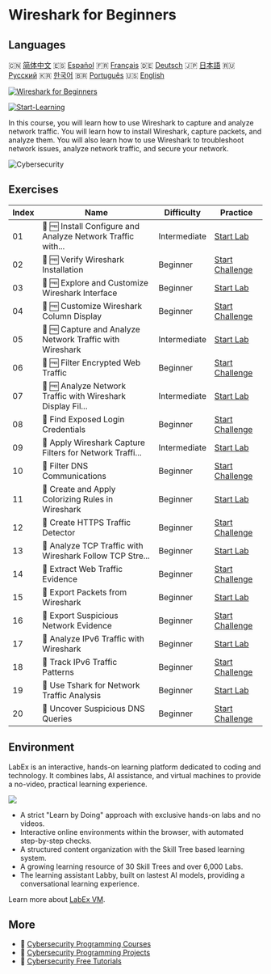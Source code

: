 # Wireshark for Beginners

## Languages

🇨🇳 [简体中文](README_zh.md) 🇪🇸 [Español](README_es.md) 🇫🇷 [Français](README_fr.md) 🇩🇪 [Deutsch](README_de.md) 🇯🇵 [日本語](README_ja.md) 🇷🇺 [Русский](README_ru.md) 🇰🇷 [한국어](README_ko.md) 🇧🇷 [Português](README_pt.md) 🇺🇸 [English](README.md) 

[![Wireshark for Beginners](https://cover-creator.labex.io/wireshark-for-beginners.png)](https://labex.io/courses/wireshark-for-beginners)

[![Start-Learning](https://img.shields.io/badge/Start-Learning-whitesmoke?style=for-the-badge)](https://labex.io/courses/wireshark-for-beginners)

In this course, you will learn how to use Wireshark to capture and analyze network traffic. You will learn how to install Wireshark, capture packets, and analyze them. You will also learn how to use Wireshark to troubleshoot network issues, analyze network traffic, and secure your network.

![Cybersecurity](https://img.shields.io/badge/Cybersecurity-whitesmoke?style=for-the-badge&logo=cybersecurity)


## Exercises

|   Index | Name                                                        | Difficulty   | Practice                                                                                                                                         |
|---------|-------------------------------------------------------------|--------------|--------------------------------------------------------------------------------------------------------------------------------------------------|
|      01 | 📖 🆓 Install Configure and Analyze Network Traffic with... | Intermediate | <a target='_blank' href='https://labex.io/tutorials/wireshark-install-configure-and-analyze-network-traffic-with-wireshark-415947'>Start Lab</a> |
|      02 | 🎯 🆓 Verify Wireshark Installation                         | Beginner     | <a target='_blank' href='https://labex.io/tutorials/wireshark-verify-wireshark-installation-548783'>Start Challenge</a>                          |
|      03 | 📖 🆓 Explore and Customize Wireshark Interface             | Beginner     | <a target='_blank' href='https://labex.io/tutorials/wireshark-explore-and-customize-wireshark-interface-415949'>Start Lab</a>                    |
|      04 | 🎯 🆓 Customize Wireshark Column Display                    | Beginner     | <a target='_blank' href='https://labex.io/tutorials/wireshark-customize-wireshark-column-display-548785'>Start Challenge</a>                     |
|      05 | 📖 🆓 Capture and Analyze Network Traffic with Wireshark    | Intermediate | <a target='_blank' href='https://labex.io/tutorials/wireshark-capture-and-analyze-network-traffic-with-wireshark-415956'>Start Lab</a>           |
|      06 | 🎯 🆓 Filter Encrypted Web Traffic                          | Beginner     | <a target='_blank' href='https://labex.io/tutorials/wireshark-filter-encrypted-web-traffic-548806'>Start Challenge</a>                           |
|      07 | 📖 🆓 Analyze Network Traffic with Wireshark Display Fil... | Intermediate | <a target='_blank' href='https://labex.io/tutorials/wireshark-analyze-network-traffic-with-wireshark-display-filters-415944'>Start Lab</a>       |
|      08 | 🎯  Find Exposed Login Credentials                          | Beginner     | <a target='_blank' href='https://labex.io/tutorials/wireshark-find-exposed-login-credentials-548820'>Start Challenge</a>                         |
|      09 | 📖  Apply Wireshark Capture Filters for Network Traffi...   | Intermediate | <a target='_blank' href='https://labex.io/tutorials/wireshark-apply-wireshark-capture-filters-for-network-traffic-analysis-415940'>Start Lab</a> |
|      10 | 🎯  Filter DNS Communications                               | Beginner     | <a target='_blank' href='https://labex.io/tutorials/wireshark-filter-dns-communications-548826'>Start Challenge</a>                              |
|      11 | 📖  Create and Apply Colorizing Rules in Wireshark          | Beginner     | <a target='_blank' href='https://labex.io/tutorials/wireshark-create-and-apply-colorizing-rules-in-wireshark-415941'>Start Lab</a>               |
|      12 | 🎯  Create HTTPS Traffic Detector                           | Beginner     | <a target='_blank' href='https://labex.io/tutorials/wireshark-create-https-traffic-detector-548831'>Start Challenge</a>                          |
|      13 | 📖  Analyze TCP Traffic with Wireshark Follow TCP Stre...   | Beginner     | <a target='_blank' href='https://labex.io/tutorials/wireshark-analyze-tcp-traffic-with-wireshark-follow-tcp-stream-feature-415946'>Start Lab</a> |
|      14 | 🎯  Extract Web Traffic Evidence                            | Beginner     | <a target='_blank' href='https://labex.io/tutorials/wireshark-extract-web-traffic-evidence-548842'>Start Challenge</a>                           |
|      15 | 📖  Export Packets from Wireshark                           | Beginner     | <a target='_blank' href='https://labex.io/tutorials/wireshark-export-packets-from-wireshark-415945'>Start Lab</a>                                |
|      16 | 🎯  Export Suspicious Network Evidence                      | Beginner     | <a target='_blank' href='https://labex.io/tutorials/wireshark-export-suspicious-network-evidence-548847'>Start Challenge</a>                     |
|      17 | 📖  Analyze IPv6 Traffic with Wireshark                     | Beginner     | <a target='_blank' href='https://labex.io/tutorials/wireshark-analyze-ipv6-traffic-with-wireshark-415950'>Start Lab</a>                          |
|      18 | 🎯  Track IPv6 Traffic Patterns                             | Beginner     | <a target='_blank' href='https://labex.io/tutorials/wireshark-track-ipv6-traffic-patterns-548851'>Start Challenge</a>                            |
|      19 | 📖  Use Tshark for Network Traffic Analysis                 | Beginner     | <a target='_blank' href='https://labex.io/tutorials/wireshark-use-tshark-for-network-traffic-analysis-415942'>Start Lab</a>                      |
|      20 | 🎯  Uncover Suspicious DNS Queries                          | Beginner     | <a target='_blank' href='https://labex.io/tutorials/wireshark-uncover-suspicious-dns-queries-548854'>Start Challenge</a>                         |

## Environment

LabEx is an interactive, hands-on learning platform dedicated to coding and technology. It combines labs, AI assistance, and virtual machines to provide a no-video, practical learning experience.

![](https://tutorial-screenshot.getvm.io/images/vm-1725247253.png)

- A strict "Learn by Doing" approach with exclusive hands-on labs and no videos.
- Interactive online environments within the browser, with automated step-by-step checks.
- A structured content organization with the Skill Tree based learning system.
- A growing learning resource of 30 Skill Trees and over 6,000 Labs.
- The learning assistant Labby, built on lastest AI models, providing a conversational learning experience.

Learn more about [LabEx VM](https://support.labex.io/using-labex/virtual-machine).

## More

- 🔗 [Cybersecurity Programming Courses](https://github.com/labex-labs/awesome-programming-courses)
- 🔗 [Cybersecurity Programming Projects](https://github.com/labex-labs/awesome-programming-projects)
- 🔗 [Cybersecurity Free Tutorials](https://github.com/labex-labs/cybersecurity-free-tutorials)

